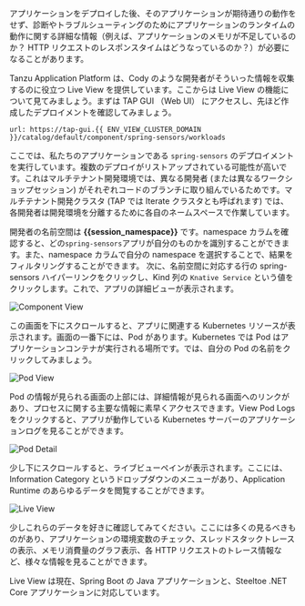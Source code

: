 アプリケーションをデプロイした後、そのアプリケーションが期待通りの動作をせず、診断やトラブルシューティングのためにアプリケーションのランタイムの動作に関する詳細な情報（例えば、アプリケーションのメモリが不足しているのか？ HTTP リクエストのレスポンスタイムはどうなっているのか？）が必要になることがあります。

Tanzu Application Platform は、Cody のような開発者がそういった情報を収集するのに役立つ Live View を提供しています。ここからは Live View の機能について見てみましょう。まずは TAP GUI （Web UI） にアクセスし、先ほど作成したデプロイメントを確認してみましょう。

```dashboard:open-url
url: https://tap-gui.{{ ENV_VIEW_CLUSTER_DOMAIN }}/catalog/default/component/spring-sensors/workloads
```

ここでは、私たちのアプリケーションである `spring-sensors` のデプロイメントを実行しています。複数のデプロイがリストアップされている可能性が高いです。これはマルチテナント開発環境では、異なる開発者 (または異なるワークショップセッション) がそれぞれコードのブランチに取り組んでいるためです。マルチテナント開発クラスタ (TAP では Iterate クラスタとも呼ばれます) では、各開発者は開発環境を分離するために各自のネームスペースで作業しています。

開発者の名前空間は **{{session_namespace}}** です。namespace カラムを確認すると、どの`spring-sensors`アプリが自分のものかを識別することができます。また、namespace カラムで自分の namespace を選択することで、結果をフィルタリングすることができます。 次に、名前空間に対応する行の spring-sensors ハイパーリンクをクリックし、Kind 列の `Knative Service` という値をクリックします。これで、アプリの詳細ビューが表示されます。

![Component View](images/component-view.png)

この画面を下にスクロールすると、アプリに関連する Kubernetes リソースが表示されます。画面の一番下には、Pod があります。Kubernetes では Pod はアプリケーションコンテナが実行される場所です。では、自分の Pod の名前をクリックしてみましょう。

![Pod View](images/pod-view.png)

Pod の情報が見られる画面の上部には、詳細情報が見られる画面へのリンクがあり、プロセスに関する主要な情報に素早くアクセスできます。View Pod Logs をクリックすると、アプリが動作している Kubernetes サーバーのアプリケーションログを見ることができます。

![Pod Detail](images/pod-detail.png)

少し下にスクロールすると、ライブビューペインが表示されます。ここには、Information Category というドロップダウンのメニューがあり、Application Runtime のあらゆるデータを閲覧することができます。

![Live View](images/live-view.png)

少しこれらのデータを好きに確認してみてください。ここには多くの見るべきものがあり、アプリケーションの環境変数のチェック、スレッドスタックトレースの表示、メモリ消費量のグラフ表示、各 HTTP リクエストのトレース情報など、様々な情報を見ることができます。

Live View は現在、Spring Boot の Java アプリケーションと、Steeltoe .NET Core アプリケーションに対応しています。